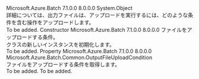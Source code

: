 <Type Name="OutputFileUploadOptions" FullName="Microsoft.Azure.Batch.OutputFileUploadOptions">
  <TypeSignature Language="C#" Value="public class OutputFileUploadOptions" />
  <TypeSignature Language="ILAsm" Value=".class public auto ansi beforefieldinit OutputFileUploadOptions extends System.Object" />
  <TypeSignature Language="DocId" Value="T:Microsoft.Azure.Batch.OutputFileUploadOptions" />
  <TypeSignature Language="VB.NET" Value="Public Class OutputFileUploadOptions" />
  <TypeSignature Language="F#" Value="type OutputFileUploadOptions = class&#xA;    interface ITransportObjectProvider&lt;OutputFileUploadOptions&gt;&#xA;    interface IPropertyMetadata&#xA;    interface IModifiable&#xA;    interface IReadOnly" />
  <AssemblyInfo>
    <AssemblyName>Microsoft.Azure.Batch</AssemblyName>
    <AssemblyVersion>7.1.0.0</AssemblyVersion>
    <AssemblyVersion>8.0.0.0</AssemblyVersion>
  </AssemblyInfo>
  <Base>
    <BaseTypeName>System.Object</BaseTypeName>
  </Base>
  <Interfaces />
  <Docs>
    <summary>
            詳細については、出力ファイルは、アップロードを実行するには、どのような条件を含む操作をアップロードします。
            </summary>
    <remarks>To be added.</remarks>
  </Docs>
  <Members>
    <Member MemberName=".ctor">
      <MemberSignature Language="C#" Value="public OutputFileUploadOptions (Microsoft.Azure.Batch.Common.OutputFileUploadCondition uploadCondition);" />
      <MemberSignature Language="ILAsm" Value=".method public hidebysig specialname rtspecialname instance void .ctor(valuetype Microsoft.Azure.Batch.Common.OutputFileUploadCondition uploadCondition) cil managed" />
      <MemberSignature Language="DocId" Value="M:Microsoft.Azure.Batch.OutputFileUploadOptions.#ctor(Microsoft.Azure.Batch.Common.OutputFileUploadCondition)" />
      <MemberSignature Language="VB.NET" Value="Public Sub New (uploadCondition As OutputFileUploadCondition)" />
      <MemberSignature Language="F#" Value="new Microsoft.Azure.Batch.OutputFileUploadOptions : Microsoft.Azure.Batch.Common.OutputFileUploadCondition -&gt; Microsoft.Azure.Batch.OutputFileUploadOptions" Usage="new Microsoft.Azure.Batch.OutputFileUploadOptions uploadCondition" />
      <MemberType>Constructor</MemberType>
      <AssemblyInfo>
        <AssemblyName>Microsoft.Azure.Batch</AssemblyName>
        <AssemblyVersion>7.1.0.0</AssemblyVersion>
        <AssemblyVersion>8.0.0.0</AssemblyVersion>
      </AssemblyInfo>
      <Parameters>
        <Parameter Name="uploadCondition" Type="Microsoft.Azure.Batch.Common.OutputFileUploadCondition" />
      </Parameters>
      <Docs>
        <param name="uploadCondition">ファイルをアップロードする条件。</param>
        <summary>
            <see cref="T:Microsoft.Azure.Batch.OutputFileUploadOptions" /> クラスの新しいインスタンスを初期化します。
            </summary>
        <remarks>To be added.</remarks>
      </Docs>
    </Member>
    <Member MemberName="UploadCondition">
      <MemberSignature Language="C#" Value="public Microsoft.Azure.Batch.Common.OutputFileUploadCondition UploadCondition { get; }" />
      <MemberSignature Language="ILAsm" Value=".property instance valuetype Microsoft.Azure.Batch.Common.OutputFileUploadCondition UploadCondition" />
      <MemberSignature Language="DocId" Value="P:Microsoft.Azure.Batch.OutputFileUploadOptions.UploadCondition" />
      <MemberSignature Language="VB.NET" Value="Public ReadOnly Property UploadCondition As OutputFileUploadCondition" />
      <MemberSignature Language="F#" Value="member this.UploadCondition : Microsoft.Azure.Batch.Common.OutputFileUploadCondition" Usage="Microsoft.Azure.Batch.OutputFileUploadOptions.UploadCondition" />
      <MemberType>Property</MemberType>
      <AssemblyInfo>
        <AssemblyName>Microsoft.Azure.Batch</AssemblyName>
        <AssemblyVersion>7.1.0.0</AssemblyVersion>
        <AssemblyVersion>8.0.0.0</AssemblyVersion>
      </AssemblyInfo>
      <ReturnValue>
        <ReturnType>Microsoft.Azure.Batch.Common.OutputFileUploadCondition</ReturnType>
      </ReturnValue>
      <Docs>
        <summary>
            ファイルをアップロードする条件を取得します。
            </summary>
        <value>To be added.</value>
        <remarks>To be added.</remarks>
      </Docs>
    </Member>
  </Members>
</Type>